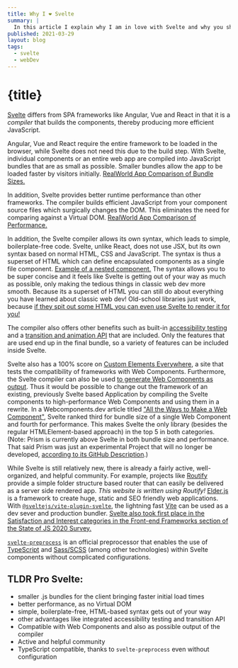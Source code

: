 ```yaml
---
title: Why I ❤ Svelte
summary: |
  In this article I explain why I am in love with Svelte and why you should be too.
published: 2021-03-29
layout: blog
tags:
  - svelte
  - webDev
---
```


# {title}

[Svelte](https://svelte.dev/) differs from SPA frameworks like Angular, Vue and React in that it is a _compiler_ that builds the components, thereby producing more efficient JavaScript.

Angular, Vue and React require the entire framework to be loaded in the browser, while Svelte does not need this due to the build step.
With Svelte, individual components or an entire web app are compiled into JavaScript bundles that are as small as possible.
Smaller bundles allow the app to be loaded faster by visitors initially. [RealWorld App Comparison of Bundle Sizes.](https://medium.com/dailyjs/a-realworld-comparison-of-front-end-frameworks-2020-4e50655fe4c1#31f0)

In addition, Svelte provides better runtime performance than other frameworks.
The compiler builds efficient JavaScript from your component source files which surgically changes the DOM.
This eliminates the need for comparing against a Virtual DOM.
[RealWorld App Comparison of Performance.](https://medium.com/dailyjs/a-realworld-comparison-of-front-end-frameworks-2020-4e50655fe4c1#ac34)

In addition, the Svelte compiler allows its own syntax, which leads to simple, boilerplate-free code.
Svelte, unlike React, does not use JSX, but its own syntax based on normal HTML, CSS and JavaScript.
The syntax is thus a superset of HTML which can define encapsulated components as a single file component.
[Example of a nested component.](https://svelte.dev/examples#nested-components) The syntax allows you to be super concise and it feels like Svelte is getting out of your way as much as possible, only making the tedious things in classic web dev more smooth. Because its a superset of HTML you can still do about everything you have learned about classic web dev! Old-school libraries just work, because [if they spit out some HTML you can even use Svelte to render it for you!](https://svelte.dev/repl/30d2efe6622f4150a73405b706d58321?version=3.42.5)

The compiler also offers other benefits such as built-in [accessibility testing](https://svelte.dev/repl/5ed4cb37c0ef43e4a709d6e8f37069c2?version=3.35.0) and a [transition and animation API](https://svelte.dev/repl/f78106a749934114ae274828f1e3390c?version=3.35.0) that are included.
Only the features that are used end up in the final bundle, so a variety of features can be included inside Svelte.

Svelte also has a 100% score on [Custom Elements Everywhere](https://custom-elements-everywhere.com/#svelte), a site that tests the compatibility of frameworks with Web Components.
Furthermore, the Svelte compiler can also be used [to generate Web Components as output](https://dev.to/silvio/how-to-create-a-web-components-in-svelte-2g4j).
Thus it would be possible to change out the framework of an existing, previously Svelte based Application by compiling the Svelte components to high-performance Web Components and using them in a rewrite.
In a Webcomponents.dev article titled ["All the Ways to Make a Web Component"](https://webcomponents.dev/blog/all-the-ways-to-make-a-web-component/), Svelte ranked third for bundle size of a single Web Component and fourth for performance.
This makes Svelte the only library (besides the regular HTMLElement-based approach) in the top 5 in both categories. (Note: Prism is currently above Svelte in both bundle size and performance. That said Prism was just an experimental Project that will no longer be developed, [according to its GitHub Description](https://github.com/kaleidawave/prism).)

While Svelte is still relatively new, there is already a fairly active, well-organized, and helpful community.
For example, projects like [Routify](https://routify.dev/) provide a simple folder structure based router that can easily be delivered as a server side rendered app. _This website is written using Routify!_
[Elder.js](https://elderguide.com/tech/elderjs/) is a framework to create huge, static and SEO friendly web applications.
With [`@sveltejs/vite-plugin-svelte`](https://www.npmjs.com/package/@sveltejs/vite-plugin-svelte), the lightning fast [Vite](https://vitejs.dev/) can be used as a dev sever and production bundler.
[Svelte also took first place in the Satisfaction and Interest categories in the Front-end Frameworks section of the State of JS 2020 Survey.](https://2020.stateofjs.com/en-US/technologies/front-end-frameworks/#front_end_frameworks_experience_ranking)

[`svelte-preprocess`](https://github.com/sveltejs/svelte-preprocess) is an official preprocessor that enables the use of [TypeScript](https://www.typescriptlang.org/) and [Sass/SCSS](https://sass-lang.com/) (among other technologies) within Svelte components without complicated configurations.

## TLDR Pro Svelte:

- smaller .js bundles for the client bringing faster initial load times
- better performance, as no Virtual DOM
- simple, boilerplate-free, HTML-based syntax gets out of your way
- other advantages like integrated accessibility testing and transition API
- Compatible with Web Components and also as possible output of the compiler
- Active and helpful community
- TypeScript compatible, thanks to `svelte-preprocess` even without configuration
